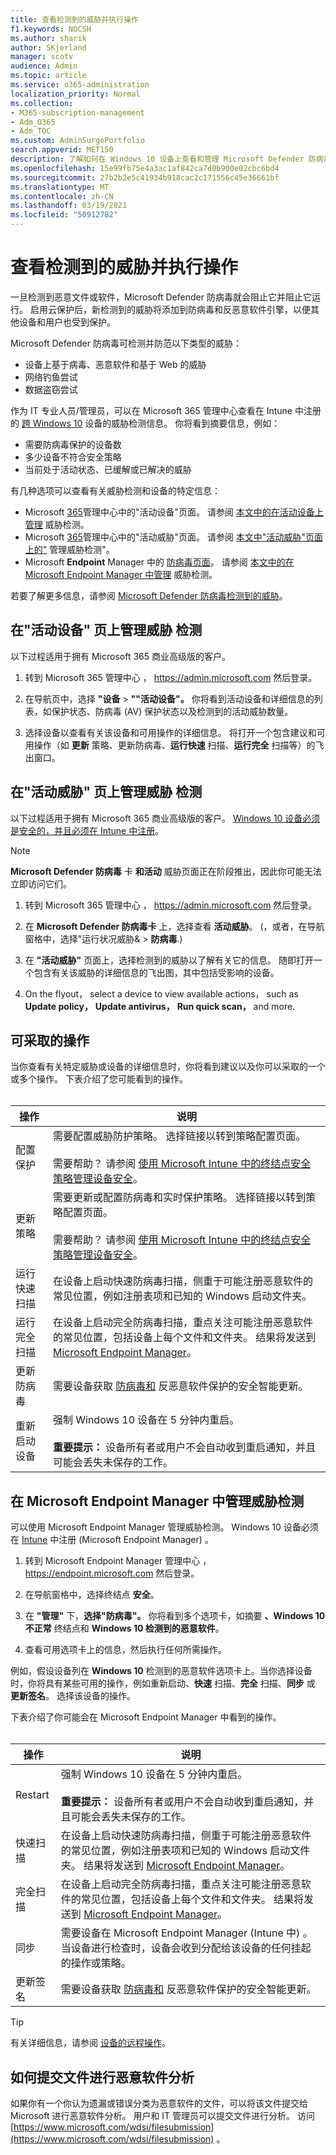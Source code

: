 ```yaml
---
title: 查看检测到的威胁并执行操作
f1.keywords: NOCSH
ms.author: sharik
author: SKjerland
manager: scotv
audience: Admin
ms.topic: article
ms.service: o365-administration
localization_priority: Normal
ms.collection:
- M365-subscription-management
- Adm_O365
- Adm_TOC
ms.custom: AdminSurgePortfolio
search.appverid: MET150
description: 了解如何在 Windows 10 设备上查看和管理 Microsoft Defender 防病毒检测到的威胁。
ms.openlocfilehash: 15e99fb75e4a3ac1af842ca7d0b900e02cbc6bd4
ms.sourcegitcommit: 27b2b2e5c41934b918cac2c171556c45e36661bf
ms.translationtype: MT
ms.contentlocale: zh-CN
ms.lasthandoff: 03/19/2021
ms.locfileid: "50912782"
---
```

# <a name="review-detected-threats-and-take-action"></a>查看检测到的威胁并执行操作

一旦检测到恶意文件或软件，Microsoft Defender 防病毒就会阻止它并阻止它运行。 启用云保护后，新检测到的威胁将添加到防病毒和反恶意软件引擎，以便其他设备和用户也受到保护。

Microsoft Defender 防病毒可检测并防范以下类型的威胁：

- 设备上基于病毒、恶意软件和基于 Web 的威胁
- 网络钓鱼尝试
- 数据盗窃尝试

作为 IT 专业人员/管理员，可以在 Microsoft 365 管理中心查看在 Intune 中注册的 [跨 Windows 10](/mem/intune/enrollment/device-enrollment) 设备的威胁检测信息。 你将看到摘要信息，例如：

- 需要防病毒保护的设备数
- 多少设备不符合安全策略
- 当前处于活动状态、已缓解或已解决的威胁

有几种选项可以查看有关威胁检测和设备的特定信息：

- Microsoft  <a href="https://go.microsoft.com/fwlink/p/?linkid=2024339" target="_blank">365</a>管理中心中的"活动设备"页面。 请参阅 [本文中的在活动设备上管理](#manage-threat-detections-on-the-active-devices-page) 威胁检测。
- Microsoft  <a href="https://go.microsoft.com/fwlink/p/?linkid=2024339" target="_blank">365</a>管理中心中的"活动威胁"页面。 请参阅 [本文中"活动威胁"页面上的"](#manage-threat-detections-on-the-active-threats-page) 管理威胁检测"。
- Microsoft **Endpoint** Manager 中的 <a href="https://go.microsoft.com/fwlink/p/?linkid=2150463" target="_blank">防病毒页面</a>。 请参阅 [本文中的在 Microsoft Endpoint Manager 中管理](#manage-threat-detections-in-microsoft-endpoint-manager) 威胁检测。

若要了解更多信息，请参阅 [Microsoft Defender 防病毒检测到的威胁](threats-detected-defender-av.md)。

## <a name="manage-threat-detections-on-the-active-devices-page"></a>在"活动设备" **页上管理威胁** 检测

以下过程适用于拥有 Microsoft 365 商业高级版的客户。

1. 转到 Microsoft 365 管理中心 ， <a href="https://go.microsoft.com/fwlink/p/?linkid=2024339" target="_blank">https://admin.microsoft.com</a> 然后登录。

2. 在导航页中，选择 **"设备**  >  **""活动设备"。** 你将看到活动设备和详细信息的列表，如保护状态、防病毒 (AV) 保护状态以及检测到的活动威胁数量。

3. 选择设备以查看有关该设备和可用操作的详细信息。 将打开一个包含建议和可用操作（如 **更新** 策略、更新防病毒、**运行快速** 扫描、**运行完全** 扫描等）的飞出窗口。

## <a name="manage-threat-detections-on-the-active-threats-page"></a>在"活动威胁" **页上管理威胁** 检测

以下过程适用于拥有 Microsoft 365 商业高级版的客户。 [Windows 10 设备必须是安全的，](./secure-win-10-pcs.md)[并且必须在 Intune 中注册](/mem/intune/enrollment/windows-enrollment-methods)。

> [!NOTE]
> **Microsoft Defender 防病毒** 卡 **和活动** 威胁页面正在阶段推出，因此你可能无法立即访问它们。

1. 转到 Microsoft 365 管理中心 ， <a href="https://go.microsoft.com/fwlink/p/?linkid=2024339" target="_blank">https://admin.microsoft.com</a> 然后登录。

2. 在 **Microsoft Defender 防病毒卡** 上，选择查看 **活动威胁**。  (，或者，在导航窗格中，选择"运行状况威胁&  >  **防病毒**.) 

3. 在 **"活动威胁"** 页面上，选择检测到的威胁以了解有关它的信息。 随即打开一个包含有关该威胁的详细信息的飞出图，其中包括受影响的设备。

4. On the flyout， select a device to view available actions， such as **Update policy，** **Update antivirus，** **Run quick scan，** and more.

## <a name="actions-you-can-take"></a>可采取的操作

当你查看有关特定威胁或设备的详细信息时，你将看到建议以及你可以采取的一个或多个操作。 下表介绍了您可能看到的操作。<br><br>

| 操作 | 说明 |
|--|--|
| 配置保护 | 需要配置威胁防护策略。 选择链接以转到策略配置页面。<br><br>需要帮助？ 请参阅 [使用 Microsoft Intune 中的终结点安全策略管理设备安全](/mem/intune/protect/endpoint-security-policy)。 |
| 更新策略 | 需要更新或配置防病毒和实时保护策略。 选择链接以转到策略配置页面。<br><br>需要帮助？ 请参阅 [使用 Microsoft Intune 中的终结点安全策略管理设备安全](/mem/intune/protect/endpoint-security-policy)。 |
| 运行快速扫描 | 在设备上启动快速防病毒扫描，侧重于可能注册恶意软件的常见位置，例如注册表项和已知的 Windows 启动文件夹。 |
| 运行完全扫描 | 在设备上启动完全防病毒扫描，重点关注可能注册恶意软件的常见位置，包括设备上每个文件和文件夹。 结果将发送到 [Microsoft Endpoint Manager](/mem/intune/fundamentals/tutorial-walkthrough-endpoint-manager)。 |
| 更新防病毒 | 需要设备获取 [防病毒和](https://go.microsoft.com/fwlink/?linkid=2149926) 反恶意软件保护的安全智能更新。 |
| 重新启动设备 | 强制 Windows 10 设备在 5 分钟内重启。<br><br>**重要提示：** 设备所有者或用户不会自动收到重启通知，并且可能会丢失未保存的工作。 |

## <a name="manage-threat-detections-in-microsoft-endpoint-manager"></a>在 Microsoft Endpoint Manager 中管理威胁检测

可以使用 Microsoft Endpoint Manager 管理威胁检测。 Windows 10 设备必须在 [Intune](/mem/intune/enrollment/windows-enrollment-methods) 中注册 (Microsoft Endpoint Manager) 。

1. 转到 Microsoft Endpoint Manager 管理中心 ， <a href="https://go.microsoft.com/fwlink/p/?linkid=2150463" target="_blank">https://endpoint.microsoft.com</a> 然后登录。

2. 在导航窗格中，选择终结点 **安全**。

3. 在 **"管理"** 下，**选择"防病毒"。** 你将看到多个选项卡，如摘要 **、Windows 10 不正常** 终结点和 **Windows 10 检测到的恶意软件**。 

4. 查看可用选项卡上的信息，然后执行任何所需操作。

例如，假设设备列在 **Windows 10** 检测到的恶意软件选项卡上。当你选择设备时，你将具有某些可用的操作，例如重新启动、**快速** 扫描、**完全** 扫描、**同步** 或 **更新签名**。 选择该设备的操作。

下表介绍了你可能会在 Microsoft Endpoint Manager 中看到的操作。<br><br>

| 操作 | 说明 |
|--|--|
| Restart | 强制 Windows 10 设备在 5 分钟内重启。<br><br>**重要提示：** 设备所有者或用户不会自动收到重启通知，并且可能会丢失未保存的工作。 |
| 快速扫描 | 在设备上启动快速防病毒扫描，侧重于可能注册恶意软件的常见位置，例如注册表项和已知的 Windows 启动文件夹。 结果将发送到 [Microsoft Endpoint Manager](/mem/intune/fundamentals/tutorial-walkthrough-endpoint-manager)。 |
| 完全扫描 | 在设备上启动完全防病毒扫描，重点关注可能注册恶意软件的常见位置，包括设备上每个文件和文件夹。 结果将发送到 [Microsoft Endpoint Manager](/mem/intune/fundamentals/tutorial-walkthrough-endpoint-manager)。 |
| 同步 | 需要设备在 Microsoft Endpoint Manager (Intune 中) 。 当设备进行检查时，设备会收到分配给该设备的任何挂起的操作或策略。 |
| 更新签名 | 需要设备获取 [防病毒和](https://go.microsoft.com/fwlink/?linkid=2149926) 反恶意软件保护的安全智能更新。 |

> [!TIP]
> 有关详细信息，请参阅 [设备的远程操作](/mem/intune/protect/endpoint-security-manage-devices#remote-actions-for-devices)。

## <a name="how-to-submit-a-file-for-malware-analysis"></a>如何提交文件进行恶意软件分析

如果你有一个你认为遗漏或错误分类为恶意软件的文件，可以将该文件提交给 Microsoft 进行恶意软件分析。 用户和 IT 管理员可以提交文件进行分析。 访问 [https://www.microsoft.com/wdsi/filesubmission](https://www.microsoft.com/wdsi/filesubmission) 。